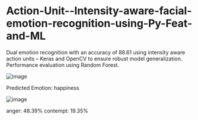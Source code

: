 # Action-Unit--Intensity-aware-facial-emotion-recognition-using-Py-Feat-and-ML
Dual emotion recognition with an accuracy of 88.61 using intensity aware action units – Keras and OpenCV to ensure robust model generalization. Performance evaluation using Random Forest.



![image](https://github.com/user-attachments/assets/ea85de0d-a908-4c45-a428-8a1e3180de70)

Predicted Emotion: happiness


![image](https://github.com/user-attachments/assets/be65c06a-a93b-45b0-a1f8-477e46b1ee33)


anger: 48.39%
contempt: 19.35%

